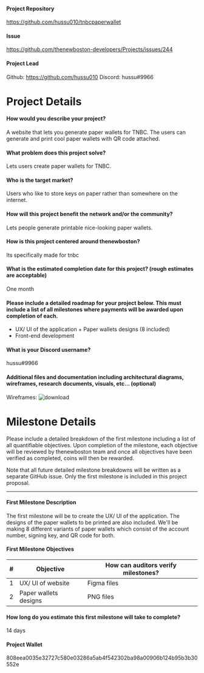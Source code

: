 #### Project Repository
https://github.com/hussu010/tnbcpaperwallet

#### Issue 
https://github.com/thenewboston-developers/Projects/issues/244

#### Project Lead
Github: https://github.com/hussu010
Discord: hussu#9966

# Project Details

#### How would you describe your project?
A website that lets you generate paper wallets for TNBC. The users can generate and print cool paper wallets with QR code attached. 

#### What problem does this project solve?
Lets users create paper wallets for TNBC.

#### Who is the target market?
Users who like to store keys on paper rather than somewhere on the internet.

#### How will this project benefit the network and/or the community?
Lets people generate printable nice-looking paper wallets.

#### How is this project centered around thenewboston?
Its specifically made for tnbc

#### What is the estimated completion date for this project? (rough estimates are acceptable)
One month

#### Please include a detailed roadmap for your project below. This must include a list of all milestones where payments will be awarded upon completion of each.
- UX/ UI of the application + Paper wallets designs (8 included)
- Front-end development

#### What is your Discord username?
hussu#9966

#### Additional files and documentation including architectural diagrams, wireframes, research documents, visuals, etc… (optional)
Wireframes:
![download](https://user-images.githubusercontent.com/55182298/122444406-3a142000-cfc0-11eb-8229-ea13ed96433b.png)

# Milestone Details

Please include a detailed breakdown of the first milestone including a list of all quantifiable objectives. Upon 
completion of the milestone, each objective will be reviewed by thenewboston team and once all objectives have been 
verified as completed, coins will then be rewarded.

Note that all future detailed milestone breakdowns will be written as a separate GitHub issue. Only the first milestone 
is included in this project proposal.

---

#### First Milestone Description
The first milestone will be to create the UX/ UI of the application. The designs of the paper wallets to be printed are also included. We'll be making 8 different variants of paper wallets which consist of the account number, signing key, and QR code for both.

#### First Milestone Objectives

| # | Objective             | How can auditors verify milestones?     |
| - | --------------------- | -------------------------------------- |
| 1 | UX/ UI of website | Figma files |
| 2 | Paper wallets designs | PNG files |

#### How long do you estimate this first milestone will take to complete?
14 days

#### Project Wallet
808eea0035e32727c580e03286a5ab4f542302ba98a00906b124b95b3b30552e

